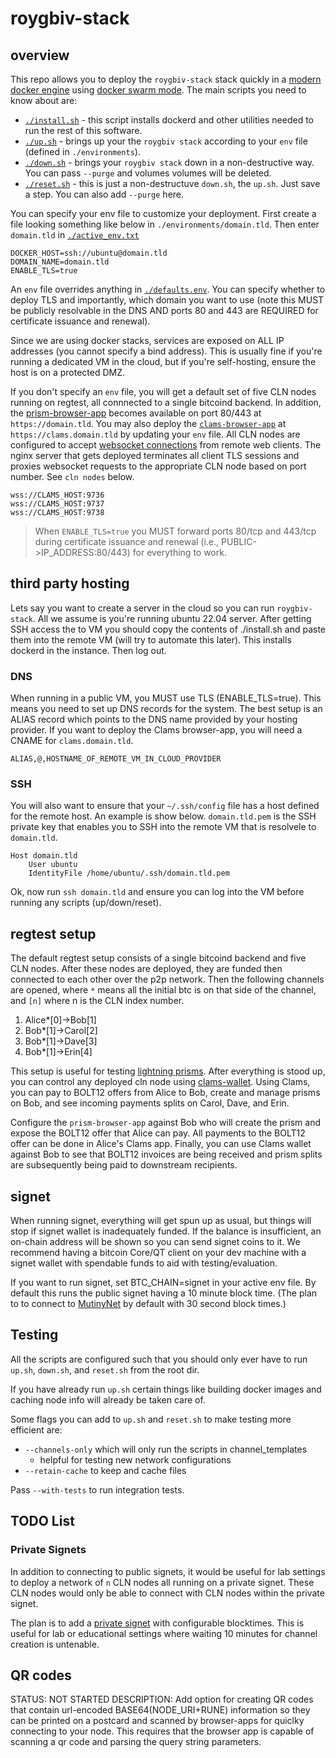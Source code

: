 # roygbiv-stack

## overview

This repo allows you to deploy the `roygbiv-stack` stack quickly in a [modern docker engine](https://docs.docker.com/engine/) using [docker swarm mode](`https://docs.docker.com/engine/swarm/`). The main scripts you need to know about are:

- [`./install.sh`](install.sh) - this script installs dockerd and other utilities needed to run the rest of this software.
- [`./up.sh`](./up.sh) - brings up your the `roygbiv stack` according to your `env` file (defined in `./environments`).
- [`./down.sh`](./down.sh) - brings your `roygbiv stack` down in a non-destructive way. You can pass `--purge` and volumes volumes will be deleted.
- [`./reset.sh`](./reset.sh) - this is just a non-destructuve `down.sh`, the `up.sh`. Just save a step. You can also add `--purge` here.

You can specify your env file to customize your deployment. First create a file looking something like below in `./environments/domain.tld`. Then enter `domain.tld` in [`./active_env.txt`](./active_env.txt)

```config
DOCKER_HOST=ssh://ubuntu@domain.tld
DOMAIN_NAME=domain.tld
ENABLE_TLS=true
```

An `env` file overrides anything in [`./defaults.env`](./defaults.env). You can specify whether to deploy TLS and importantly, which domain you want to use (note this MUST be publicly resolvable in the DNS AND ports 80 and 443 are REQUIRED for certificate issuance and renewal).

Since we are using docker stacks, services are exposed on ALL IP addresses (you cannot specify a bind address). This is usually fine if you're running a dedicated VM in the cloud, but if you're self-hosting, ensure the host is on a protected DMZ.

If you don't specify an `env` file, you will get a default set of five CLN nodes running on regtest, all connnected to a single bitcoind backend. In addition, the [prism-browser-app](https://github.com/johngribbin/ROYGBIV-frontend) becomes available on port 80/443 at `https://domain.tld`. You may also deploy the [`clams-browser-app`](https://github.com/clams-tech/browser-app) at `https://clams.domain.tld` by updating your `env` file. All CLN nodes are configured to accept [websocket connections](https://lightning.readthedocs.io/lightningd-config.5.html) from remote web clients. The nginx server that gets deployed terminates all client TLS sessions and proxies websocket requests to the appropriate CLN node based on port number. See `cln nodes` below.

```
wss://CLAMS_HOST:9736
wss://CLAMS_HOST:9737
wss://CLAMS_HOST:9738
```

> When `ENABLE_TLS=true` you MUST forward ports 80/tcp and 443/tcp during certificate issuance and renewal (i.e., PUBLIC->IP_ADDRESS:80/443) for everything to work.

## third party hosting

Lets say you want to create a server in the cloud so you can run `roygbiv-stack`. All we assume is you're running ubuntu 22.04 server. After getting SSH access the to VM you should copy the contents of ./install.sh and paste them into the remote VM (will try to automate this later). This installs dockerd in the instance. Then log out.

### DNS

When running in a public VM, you MUST use TLS (ENABLE_TLS=true). This means you need to set up DNS records for the system. The best setup is an ALIAS record which points to the DNS name provided by your hosting provider. If you want to deploy the Clams browser-app, you will need a CNAME for `clams.domain.tld`.

```
ALIAS,@,HOSTNAME_OF_REMOTE_VM_IN_CLOUD_PROVIDER
```

### SSH

You will also want to ensure that your `~/.ssh/config` file has a host defined for the remote host. An example is show below. `domain.tld.pem` is the SSH private key that enables you to SSH into the remote VM that is resolvele to `domain.tld`.

```
Host domain.tld
    User ubuntu
    IdentityFile /home/ubuntu/.ssh/domain.tld.pem
```

Ok, now run `ssh domain.tld` and ensure you can log into the VM before running any scripts (up/down/reset).

## regtest setup

The default regtest setup consists of a single bitcoind backend and five CLN nodes. After these nodes are deployed, they are funded then connected to each other over the p2p network. Then the following channels are opened, where `*` means all the initial btc is on that side of the channel, and `[n]` where n is the CLN index number.

1.  Alice\*[0]->Bob[1]
2.  Bob\*[1]->Carol[2]
3.  Bob\*[1]->Dave[3]
4.  Bob\*[1]->Erin[4]

This setup is useful for testing [lightning prisms](https://dergigi.com/2023/03/12/lightning-prisms/). After everything is stood up, you can control any deployed cln node using [clams-wallet](https://app.clams.tech). Using Clams, you can pay to BOLT12 offers from Alice to Bob, create and manage prisms on Bob, and see incoming payments splits on Carol, Dave, and Erin.

Configure the `prism-browser-app` against Bob who will create the prism and expose the BOLT12 offer that Alice can pay. All payments to the BOLT12 offer can be done in Alice's Clams app. Finally, you can use Clams wallet against Bob to see that BOLT12 invoices are being received and prism splits are subsequently being paid to downstream recipients.

## signet

When running signet, everything will get spun up as usual, but things will stop if signet wallet is inadequately funded. If the balance is insufficient, an on-chain address will be shown so you can send signet coins to it. We recommend having a bitcoin Core/QT client on your dev machine with a signet wallet with spendable funds to aid with testing/evaluation.

If you want to run signet, set BTC_CHAIN=signet in your active env file. By default this runs the public signet having a 10 minute block time. (The plan to to connect to [MutinyNet](https://blog.mutinywallet.com/mutinynet/) by default with 30 second block times.)

## Testing

All the scripts are configured such that you should only ever have to run `up.sh`, `down.sh`, and `reset.sh` from the root dir.

If you have already run `up.sh` certain things like building docker images and caching node info will already be taken care of.

Some flags you can add to `up.sh` and `reset.sh` to make testing more efficient are:

- `--channels-only` which will only run the scripts in channel_templates
  - helpful for testing new network configurations
- `--retain-cache` to keep and cache files

Pass `--with-tests` to run integration tests.

## TODO List

### Private Signets

In addition to connecting to public signets, it would be useful for lab settings to deploy a network of `n` CLN nodes all running on a private signet. These CLN nodes would only be able to connect with CLN nodes within the private signet.

The plan is to add a [private signet]() with configurable blocktimes. This is useful for lab or educational settings where waiting 10 minutes for channel creation is untenable.

## QR codes

STATUS: NOT STARTED
DESCRIPTION: Add option for creating QR codes that contain url-encoded BASE64(NODE_URI+RUNE) information so they can be printed on a postcard and scanned by browser-apps for quiclky connecting to your node. This requires that the browser app is capable of scanning a qr code and parsing the query string parameters.
